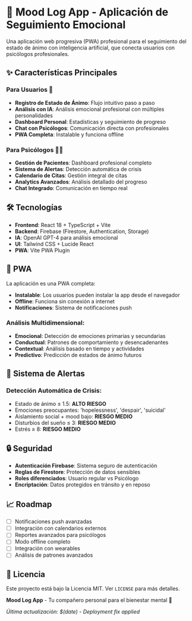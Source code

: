 # 🧠 Mood Log App - Aplicación de Seguimiento Emocional

Una aplicación web progresiva (PWA) profesional para el seguimiento del estado de ánimo con inteligencia artificial, que conecta usuarios con psicólogos profesionales.

## ✨ **Características Principales**

### **Para Usuarios** 👥

- **Registro de Estado de Ánimo**: Flujo intuitivo paso a paso
- **Análisis con IA**: Análisis emocional profesional con múltiples personalidades
- **Dashboard Personal**: Estadísticas y seguimiento de progreso
- **Chat con Psicólogos**: Comunicación directa con profesionales
- **PWA Completa**: Instalable y funciona offline

### **Para Psicólogos** 👨‍⚕️

- **Gestión de Pacientes**: Dashboard profesional completo
- **Sistema de Alertas**: Detección automática de crisis
- **Calendario de Citas**: Gestión integral de citas
- **Analytics Avanzados**: Análisis detallado del progreso
- **Chat Integrado**: Comunicación en tiempo real

## 🛠️ **Tecnologías**

- **Frontend**: React 18 + TypeScript + Vite
- **Backend**: Firebase (Firestore, Authentication, Storage)
- **IA**: OpenAI GPT-4 para análisis emocional
- **UI**: Tailwind CSS + Lucide React
- **PWA**: Vite PWA Plugin

## 📱 **PWA**

La aplicación es una PWA completa:

- **Instalable**: Los usuarios pueden instalar la app desde el navegador
- **Offline**: Funciona sin conexión a internet
- **Notificaciones**: Sistema de notificaciones push

### **Análisis Multidimensional:**

- **Emocional**: Detección de emociones primarias y secundarias
- **Conductual**: Patrones de comportamiento y desencadenantes
- **Contextual**: Análisis basado en tiempo y actividades
- **Predictivo**: Predicción de estados de ánimo futuros

## 🚨 **Sistema de Alertas**

### **Detección Automática de Crisis:**

- Estado de ánimo ≤ 1.5: **ALTO RIESGO**
- Emociones preocupantes: 'hopelessness', 'despair', 'suicidal'
- Aislamiento social + mood bajo: **RIESGO MEDIO**
- Disturbios del sueño ≤ 3: **RIESGO MEDIO**
- Estrés ≥ 8: **RIESGO MEDIO**

## 🔒 **Seguridad**

- **Autenticación Firebase**: Sistema seguro de autenticación
- **Reglas de Firestore**: Protección de datos sensibles
- **Roles diferenciados**: Usuario regular vs Psicólogo
- **Encriptación**: Datos protegidos en tránsito y en reposo

## 📈 **Roadmap**

- [ ] Notificaciones push avanzadas
- [ ] Integración con calendarios externos
- [ ] Reportes avanzados para psicólogos
- [ ] Modo offline completo
- [ ] Integración con wearables
- [ ] Análisis de patrones avanzados

## 📄 **Licencia**

Este proyecto está bajo la Licencia MIT. Ver `LICENSE` para más detalles.

**Mood Log App** - Tu compañero personal para el bienestar mental 💙

*Última actualización: $(date) - Deployment fix applied*
